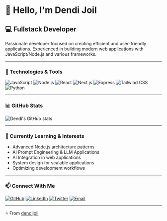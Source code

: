# 👋 Hello, I'm Dendi Joil

## 💻 Fullstack Developer

Passionate developer focused on creating efficient and user-friendly applications. Experienced in building modern web applications with JavaScript/Node.js and various frameworks.

---

### 🔧 Technologies & Tools

![JavaScript](https://img.shields.io/badge/-JavaScript-F7DF1E?style=flat-square&logo=javascript&logoColor=black)
![Node.js](https://img.shields.io/badge/-Node.js-339933?style=flat-square&logo=node.js&logoColor=white)
![React](https://img.shields.io/badge/-React-61DAFB?style=flat-square&logo=react&logoColor=black)
![Next.js](https://img.shields.io/badge/-Next.js-000000?style=flat-square&logo=next.js&logoColor=white)
![Express](https://img.shields.io/badge/-Express-000000?style=flat-square&logo=express&logoColor=white)
![Tailwind CSS](https://img.shields.io/badge/-Tailwind_CSS-38B2AC?style=flat-square&logo=tailwind-css&logoColor=white)
![Python](https://img.shields.io/badge/-Python-3776AB?style=flat-square&logo=python&logoColor=white)

---

### 📊 GitHub Stats

![Dendi's GitHub stats](https://github-readme-stats.vercel.app/api?username=dendijoil&show_icons=true&theme=tokyonight)

---

### 🌱 Currently Learning & Interests

- Advanced Node.js architecture patterns
- AI Prompt Engineering & LLM Applications
- AI Integration in web applications
- System design for scalable applications
- Optimizing development workflows

---

### 📫 Connect With Me

[![GitHub](https://img.shields.io/badge/-GitHub-181717?style=flat-square&logo=github&logoColor=white)](https://github.com/dendijoil)
[![LinkedIn](https://img.shields.io/badge/-LinkedIn-0A66C2?style=flat-square&logo=linkedin&logoColor=white)](https://linkedin.com/in/dendijoil)
[![Twitter](https://img.shields.io/badge/-Twitter-1DA1F2?style=flat-square&logo=twitter&logoColor=white)](https://twitter.com/dendijoil)
[![Email](https://img.shields.io/badge/-Email-D14836?style=flat-square&logo=gmail&logoColor=white)](mailto:dendijoil@gmail.com)

---

⭐️ From [dendijoil](https://github.com/dendijoil)
